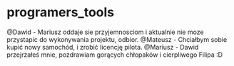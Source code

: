 # programers_tools

@Dawid - Mariusz oddaje sie przyjemnosciom i aktualnie nie moze przystapic do wykonywania projektu, odbior.
@Mateusz - Chciałbym sobie kupić nowy samochód, i zrobić licencję pilota.
@Mariusz - Dawid przejrzałeś mnie, pozdrawiam gorących chłopaków i cierpliwego Filipa :D

